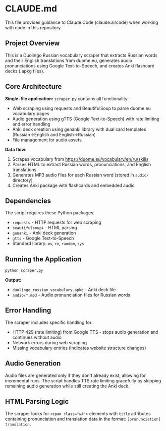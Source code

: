 # CLAUDE.md

This file provides guidance to Claude Code (claude.ai/code) when working with code in this repository.

## Project Overview

This is a Duolingo Russian vocabulary scraper that extracts Russian words and their English translations from duome.eu, generates audio pronunciations using Google Text-to-Speech, and creates Anki flashcard decks (.apkg files).

## Core Architecture

**Single-file application:** `scraper.py` contains all functionality:
- Web scraping using requests and BeautifulSoup to parse duome.eu vocabulary pages
- Audio generation using gTTS (Google Text-to-Speech) with rate limiting and error handling
- Anki deck creation using genanki library with dual card templates (Russian→English and English→Russian)
- File management for audio assets

**Data flow:**
1. Scrapes vocabulary from https://duome.eu/vocabulary/en/ru/skills
2. Parses HTML to extract Russian words, pronunciations, and English translations
3. Generates MP3 audio files for each Russian word (stored in `audio/` directory)
4. Creates Anki package with flashcards and embedded audio

## Dependencies

The script requires these Python packages:
- `requests` - HTTP requests for web scraping
- `beautifulsoup4` - HTML parsing
- `genanki` - Anki deck generation
- `gtts` - Google Text-to-Speech
- Standard library: `os`, `re`, `random`, `sys`

## Running the Application

```bash
python scraper.py
```

**Output:**
- `duolingo_russian_vocabulary.apkg` - Anki deck file
- `audio/*.mp3` - Audio pronunciation files for Russian words

## Error Handling

The scraper includes specific handling for:
- HTTP 429 (rate limiting) from Google TTS - stops audio generation and continues without audio
- Network errors during web scraping
- Missing vocabulary entries (indicates website structure changes)

## Audio Generation

Audio files are generated only if they don't already exist, allowing for incremental runs. The script handles TTS rate limiting gracefully by skipping remaining audio generation while still creating the Anki deck.

## HTML Parsing Logic

The scraper looks for `<span class="wA">` elements with `title` attributes containing pronunciation and translation data in the format: `[pronunciation] translation`.